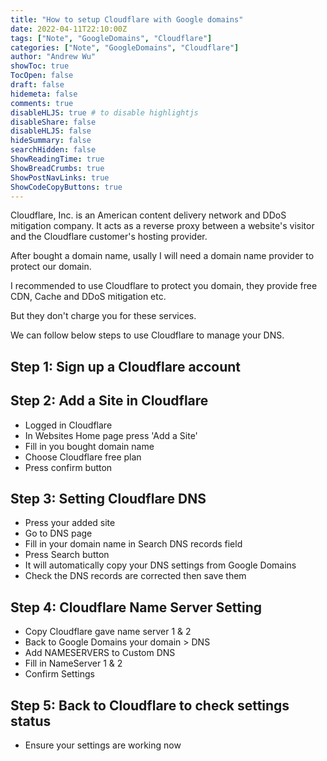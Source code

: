 ```yaml
---
title: "How to setup Cloudflare with Google domains"
date: 2022-04-11T22:10:00Z
tags: ["Note", "GoogleDomains", "Cloudflare"]
categories: ["Note", "GoogleDomains", "Cloudflare"]
author: "Andrew Wu"
showToc: true
TocOpen: false
draft: false
hidemeta: false
comments: true
disableHLJS: true # to disable highlightjs
disableShare: false
disableHLJS: false
hideSummary: false
searchHidden: false
ShowReadingTime: true
ShowBreadCrumbs: true
ShowPostNavLinks: true
ShowCodeCopyButtons: true
---
```

Cloudflare, Inc. is an American content delivery network and DDoS mitigation company. It acts as a reverse proxy between a website's visitor and the Cloudflare customer's hosting provider.

After bought a domain name, usally I will need a domain name provider to protect our domain. 

I recommended to use Cloudflare to protect you domain, they provide free CDN, Cache and DDoS mitigation etc.

But they don't charge you for these services.

We can follow below steps to use Cloudflare to manage your DNS.

## Step 1: Sign up a Cloudflare account

## Step 2: Add a Site in Cloudflare

* Logged in Cloudflare
* In Websites Home page press 'Add a Site'
* Fill in you bought domain name
* Choose Cloudflare free plan
* Press confirm button

## Step 3: Setting Cloudflare DNS

* Press your added site
* Go to DNS page
* Fill in your domain name in Search DNS records field
* Press Search button
* It will automatically copy your DNS settings from Google Domains
* Check the DNS records are corrected then save them

## Step 4: Cloudflare Name Server Setting

* Copy Cloudflare gave name server 1 & 2
* Back to Google Domains your domain > DNS
* Add NAMESERVERS to Custom DNS
* Fill in NameServer 1 & 2
* Confirm Settings

## Step 5: Back to Cloudflare to check settings status

* Ensure your settings are working now
